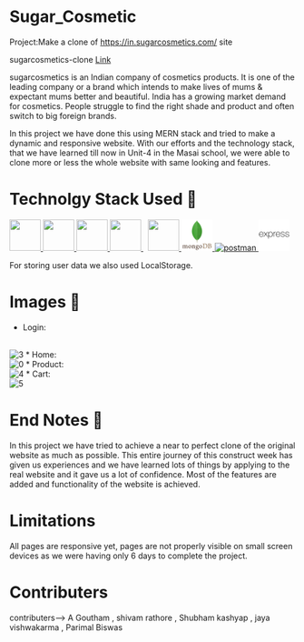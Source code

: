 # Sugar_Cosmetic

Project:Make a clone of https://in.sugarcosmetics.com/ site

 sugarcosmetics-clone <a href="https://sugarcosmetics-app.netlify.app/" target="_blank">Link<a/> 

sugarcosmetics is an Indian company of cosmetics products. It is one of the leading company or a brand which intends to make lives of mums & expectant mums better and beautiful. India has a growing market demand for cosmetics. People struggle to find the right shade and product and often switch to big foreign brands.

In this project we have done this using MERN stack and tried to make a dynamic and responsive website. With our efforts and the technology stack, that we have learned till now in Unit-4 in the Masai school, we were able to clone more or less the whole website with same looking and features.

# Technolgy Stack Used 🌟
<p align="left"> 
       <a href="https://www.w3schools.com/css/" target="_blank"> <img src="https://img.icons8.com/color/48/000000/css3.png"  width="55" height="55"/> </a> 
         <a href="https://developer.mozilla.org/en-US/docs/Web/JavaScript" target="_blank"> <img src="https://img.icons8.com/color/48/000000/javascript.png"  width="55" height="55"/> </a> 
    <a href="https://reactjs.org/" target="_blank"> <img src="https://img.icons8.com/color/48/000000/react-native.png"  width="55" height="55"/> </a>
        <a style="padding-right:8px;" href="https://nodejs.org" target="_blank"> <img src="https://img.icons8.com/color/48/000000/nodejs.png"  width="55" height="55"/> </a> 
    <a href="https://getbootstrap.com" target="_blank"> <img src="https://img.icons8.com/color/48/000000/bootstrap.png"  width="55" height="55"/> </a> 
    <a href="https://www.mongodb.com/" target="_blank"> <img src="https://raw.githubusercontent.com/devicons/devicon/master/icons/mongodb/mongodb-original-wordmark.svg" alt="mongodb"  width="55" height="55"/> </a>
    <a href="https://postman.com" target="_blank"> <img src="https://www.vectorlogo.zone/logos/getpostman/getpostman-icon.svg" alt="postman"  width="55" height="55"/> </a>
        <a href="https://expressjs.com" target="_blank"> <img src="https://raw.githubusercontent.com/devicons/devicon/master/icons/express/express-original-wordmark.svg" alt="express" width="55" height="55"/> </a>
</p>

For storing user data we also used LocalStorage.

# Images 🌟
* Login:
<br/>
<img src="https://i.im.ge/2022/06/19/re7cJa.jpg" alt="3"/>
* Home:
<br/>
<img src="https://i.im.ge/2022/06/19/re7PNr.jpg" alt="0" />
* Product:
<br/>
<img src="https://i.im.ge/2022/06/19/re7Egc.jpg" alt="4" />
* Cart:
<br/>
<img src="https://i.im.ge/2022/06/19/re7bEx.jpg" alt="5" />


# End Notes  📑
In this project we have tried to achieve a near to perfect clone of the original website as much as possible. This entire journey of this construct week has given us experiences and we have learned lots of things by applying to the real website and it gave us a lot of confidence. Most of the features are added and functionality of the website is achieved.

# Limitations 
All pages are responsive yet, pages are not properly visible on small screen devices as we were having only 6 days to complete the project.

# Contributers
contributers--> A Goutham , shivam rathore , Shubham kashyap , jaya vishwakarma , Parimal Biswas
